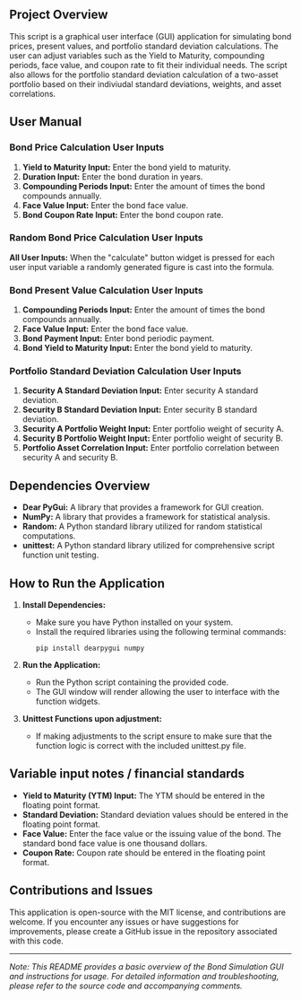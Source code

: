 ## Project Overview

This script is a graphical user interface (GUI) application for simulating bond prices, present values, and portfolio standard deviation calculations. 
The user can adjust variables such as the Yield to Maturity, compounding periods, face value, and coupon rate to fit their individual needs. 
The script also allows for the portfolio standard deviation calculation of a two-asset portfolio based on their indiviudal standard deviations, weights, and asset correlations.

## User Manual

### Bond Price Calculation User Inputs

1. **Yield to Maturity Input:** Enter the bond yield to maturity.
2. **Duration Input:** Enter the bond duration in years.
3. **Compounding Periods Input:** Enter the amount of times the bond compounds annually.
4. **Face Value Input:** Enter the bond face value.
5. **Bond Coupon Rate Input:** Enter the bond coupon rate.

### Random Bond Price Calculation User Inputs

**All User Inputs:** When the "calculate" button widget is pressed for each user input variable a randomly generated figure is cast into the formula.

### Bond Present Value Calculation User Inputs 

1. **Compounding Periods Input:** Enter the amount of times the bond compounds annually.
2. **Face Value Input:** Enter the bond face value.
3. **Bond Payment Input:** Enter bond periodic payment.
4. **Bond Yield to Maturity Input:** Enter the bond yield to maturity.

### Portfolio Standard Deviation Calculation User Inputs

1. **Security A Standard Deviation Input:** Enter security A standard deviation.
2. **Security B Standard Deviation Input:** Enter security B standard deviation.
3. **Security A Portfolio Weight Input:** Enter portfolio weight of security A.
4. **Security B Portfolio Weight Input:** Enter portfolio weight of security B.
5. **Portfolio Asset Correlation Input:** Enter portfolio correlation between security A and security B.

## Dependencies Overview

- **Dear PyGui:** A library that provides a framework for GUI creation.
- **NumPy:** A library that provides a framework for statistical analysis. 
- **Random:** A Python standard library utilized for random statistical computations.
- **unittest:** A Python standard library utilized for comprehensive script function unit testing.

## How to Run the Application

1. **Install Dependencies:**
    - Make sure you have Python installed on your system.
    - Install the required libraries using the following terminal commands:
        ```
        pip install dearpygui numpy
        ```
2. **Run the Application:**
    - Run the Python script containing the provided code.
    - The GUI window will render allowing the user to interface with the function widgets.

3. **Unittest Functions upon adjustment:**
    - If making adjustments to the script ensure to make sure that the function logic is correct with the included unittest.py file.
  
## Variable input notes / financial standards

- **Yield to Maturity (YTM) Input:** The YTM should be entered in the floating point format.
- **Standard Deviation:** Standard deviation values should be entered in the floating point format.
- **Face Value:** Enter the face value or the issuing value of the bond. The standard bond face value is one thousand dollars. 
- **Coupon Rate:** Coupon rate should be entered in the floating point format.

## Contributions and Issues

This application is open-source with the MIT license, and contributions are welcome. If you encounter any issues or have suggestions for improvements, please create a GitHub issue in the repository associated with this code.

---

*Note: This README provides a basic overview of the Bond Simulation GUI and instructions for usage. For detailed information and troubleshooting, please refer to the source code and accompanying comments.*
